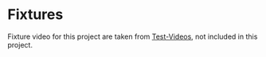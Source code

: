 # Fixtures

Fixture video for this project are taken from [Test-Videos](https://test-videos.co.uk/bigbuckbunny/mp4-h264), not included in this project.
